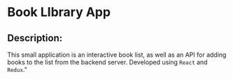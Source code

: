 # Book LIbrary App

## Description:

This small application is an interactive book list, as well as an API for adding books to the list from the backend server. Developed using `React` and `Redux`."